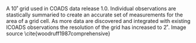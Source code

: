A 10˚ grid used in  COADS data release 1.0. Individual observations are stastically summaried to create an accurate set of measurements for the area of a grid cell. As more data are discovered and integrated with existing ICOADS observations the resolution of the grid has increased to 2˚. Image source \cite{woodruff1987comprehensive}